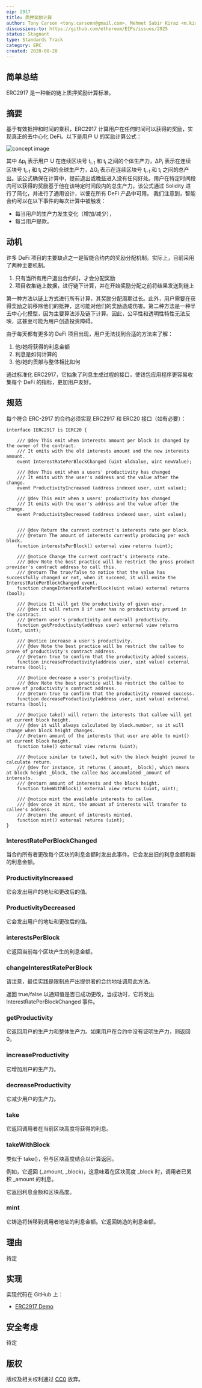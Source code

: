 ```yaml
---
eip: 2917
title: 质押奖励计算
author: Tony Carson <tony.carsonn@gmail.com>, Mehmet Sabir Kiraz <m.kiraz@gmail.com>, Süleyman Kardaş <skardas@gmail.com>
discussions-to: https://github.com/ethereum/EIPs/issues/2925
status: Stagnant
type: Standards Track
category: ERC
created: 2020-08-28
---
```


## 简单总结
ERC2917 是一种新的链上质押奖励计算标准。

## 摘要
基于有效抵押和时间的乘积，ERC2917 计算用户在任何时间可以获得的奖励，实现真正的去中心化 DeFi。以下是用户 U 的奖励计算公式：

![concept image](../assets/eip-2917/erc-reward-formula.png "erc-reward-formula")

其中 ∆p<sub>i</sub> 表示用户 U 在连续区块号 t<sub>i-1</sub> 和 t<sub>i</sub> 之间的个体生产力，∆P<sub>i</sub> 表示在连续区块号 t<sub>i-1</sub> 和 t<sub>i</sub> 之间的全球生产力，∆G<sub>i</sub> 表示在连续区块号 t<sub>i-1</sub> 和 t<sub>i</sub> 之间的总产出。该公式确保在计算中，提前退出或晚些进入没有任何好处。用户在特定时间段内可以获得的奖励基于他在该特定时间段内的总生产力。该公式通过 Solidity 进行了简化，并进行了通用设计，以便在所有 DeFi 产品中可用。
我们注意到，智能合约可以在以下事件的每次计算中被触发：
- 每当用户的生产力发生变化（增加/减少），
- 每当用户提款。

## 动机

许多 DeFi 项目的主要缺点之一是智能合约内的奖励分配机制。实际上，目前采用了两种主要机制。
1. 只有当所有用户退出合约时，才会分配奖励
2. 项目收集链上数据，进行链下计算，并在开始奖励分配之前将结果发送到链上

第一种方法以链上方式进行所有计算，其奖励分配周期过长。此外，用户需要在获得奖励之前移除他们的抵押，这可能对他们的奖励造成伤害。第二种方法是一种半去中心化模型，因为主要算法涉及链下计算。因此，公平性和透明性特性无法反映，这甚至可能为用户创造投资障碍。

由于每天都有更多的 DeFi 项目出现，用户无法找到合适的方法来了解：
1) 他/她将获得的利息金额
2) 利息是如何计算的
3) 他/她的贡献与整体相比如何

通过标准化 ERC2917，它抽象了利息生成过程的接口，使钱包应用程序更容易收集每个 DeFi 的指标，更加用户友好。

## 规范

每个符合 ERC-2917 的合约必须实现 ERC2917 和 ERC20 接口（如有必要）：

```solidity
interface IERC2917 is IERC20 {

    /// @dev This emit when interests amount per block is changed by the owner of the contract.
    /// It emits with the old interests amount and the new interests amount.
    event InterestRatePerBlockChanged (uint oldValue, uint newValue);

    /// @dev This emit when a users' productivity has changed
    /// It emits with the user's address and the value after the change.
    event ProductivityIncreased (address indexed user, uint value);

    /// @dev This emit when a users' productivity has changed
    /// It emits with the user's address and the value after the change.
    event ProductivityDecreased (address indexed user, uint value);

    
    /// @dev Return the current contract's interests rate per block.
    /// @return The amount of interests currently producing per each block.
    function interestsPerBlock() external view returns (uint);

    /// @notice Change the current contract's interests rate.
    /// @dev Note the best practice will be restrict the gross product provider's contract address to call this.
    /// @return The true/false to notice that the value has successfully changed or not, when it succeed, it will emite the InterestRatePerBlockChanged event.
    function changeInterestRatePerBlock(uint value) external returns (bool);

    /// @notice It will get the productivity of given user.
    /// @dev it will return 0 if user has no productivity proved in the contract.
    /// @return user's productivity and overall productivity.
    function getProductivity(address user) external view returns (uint, uint);

    /// @notice increase a user's productivity.
    /// @dev Note the best practice will be restrict the callee to prove of productivity's contract address.
    /// @return true to confirm that the productivity added success.
    function increaseProductivity(address user, uint value) external returns (bool);

    /// @notice decrease a user's productivity.
    /// @dev Note the best practice will be restrict the callee to prove of productivity's contract address.
    /// @return true to confirm that the productivity removed success.
    function decreaseProductivity(address user, uint value) external returns (bool);

    /// @notice take() will return the interests that callee will get at current block height.
    /// @dev it will always calculated by block.number, so it will change when block height changes.
    /// @return amount of the interests that user are able to mint() at current block height.
    function take() external view returns (uint);

    /// @notice similar to take(), but with the block height joined to calculate return.
    /// @dev for instance, it returns (_amount, _block), which means at block height _block, the callee has accumulated _amount of interests.
    /// @return amount of interests and the block height.
    function takeWithBlock() external view returns (uint, uint);

    /// @notice mint the available interests to callee.
    /// @dev once it mint, the amount of interests will transfer to callee's address.
    /// @return the amount of interests minted.
    function mint() external returns (uint);
}
```

### InterestRatePerBlockChanged

当合约所有者更改每个区块的利息金额时发出此事件。它会发出旧的利息金额和新的利息金额。

### ProductivityIncreased

它会发出用户的地址和更改后的值。

### ProductivityDecreased

它会发出用户的地址和更改后的值。

### interestsPerBlock

它返回当前每个区块产生的利息金额。

### changeInterestRatePerBlock

请注意，最佳实践是限制总产出提供者的合约地址调用此方法。

返回 true/false 以通知值是否已成功更改，当成功时，它将发出 InterestRatePerBlockChanged 事件。

### getProductivity

它返回用户的生产力和整体生产力。如果用户在合约中没有证明生产力，则返回 0。

### increaseProductivity

它增加用户的生产力。

### decreaseProductivity

它减少用户的生产力。

### take

它返回调用者在当前区块高度将获得的利息。

### takeWithBlock

类似于 take()，但与区块高度结合以计算返回。

例如，它返回 (_amount, _block)，这意味着在区块高度 _block 时，调用者已累积 _amount 的利息。

它返回利息金额和区块高度。

### mint
它铸造将转移到调用者地址的利息金额。它返回铸造的利息金额。

## 理由
待定

## 实现
实现代码在 GitHub 上：

- [ERC2917 Demo](https://github.com/gnufoo/ERC3000-Proposal)

## 安全考虑
待定

## 版权
版权及相关权利通过 [CC0](../LICENSE.md) 放弃。